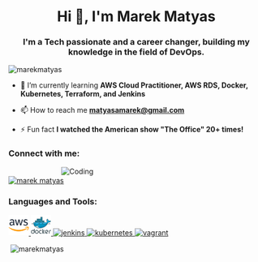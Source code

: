<h1 align="center">Hi 👋, I'm Marek Matyas</h1>
<h3 align="center">I'm a Tech passionate and a career changer, building my knowledge in the field of DevOps.</h3>

<p align="left"> <img src="https://komarev.com/ghpvc/?username=marekmatyas&label=Profile%20views&color=0e75b6&style=flat" alt="marekmatyas" /> </p>

- 🌱 I’m currently learning **AWS Cloud Practitioner, AWS RDS, Docker, Kubernetes, Terraform, and Jenkins**

- 📫 How to reach me **matyasamarek@gmail.com**

- ⚡ Fun fact **I watched the American show "The Office" 20+ times!**

<h3 align="left">Connect with me:</h3>
<img align="right" alt="Coding" width="400" src="https://media1.giphy.com/media/qgQUggAC3Pfv687qPC/giphy.gif?cid=ecf05e47choi3z4due1frch7m0xpbjxegkuz4i419zv3qtwn&rid=giphy.gif&ct=g">


<p align="left">
<a href="https://linkedin.com/in/marek matyas" target="blank"><img align="center" src="https://raw.githubusercontent.com/rahuldkjain/github-profile-readme-generator/master/src/images/icons/Social/linked-in-alt.svg" alt="marek matyas" height="30" width="40" /></a>
</p>

<h3 align="left">Languages and Tools:</h3>
<p align="left"> <a href="https://aws.amazon.com" target="_blank" rel="noreferrer"> <img src="https://raw.githubusercontent.com/devicons/devicon/master/icons/amazonwebservices/amazonwebservices-original-wordmark.svg" alt="aws" width="40" height="40"/> </a> <a href="https://www.docker.com/" target="_blank" rel="noreferrer"> <img src="https://raw.githubusercontent.com/devicons/devicon/master/icons/docker/docker-original-wordmark.svg" alt="docker" width="40" height="40"/> </a> <a href="https://www.jenkins.io" target="_blank" rel="noreferrer"> <img src="https://www.vectorlogo.zone/logos/jenkins/jenkins-icon.svg" alt="jenkins" width="40" height="40"/> </a> <a href="https://kubernetes.io" target="_blank" rel="noreferrer"> <img src="https://www.vectorlogo.zone/logos/kubernetes/kubernetes-icon.svg" alt="kubernetes" width="40" height="40"/> </a> <a href="https://www.vagrantup.com/" target="_blank" rel="noreferrer"> <img src="https://www.vectorlogo.zone/logos/vagrantup/vagrantup-icon.svg" alt="vagrant" width="40" height="40"/> </a> </p>

<p>&nbsp;<img align="center" src="https://github-readme-stats.vercel.app/api?username=marekmatyas&show_icons=true&locale=en" alt="marekmatyas" /></p>
